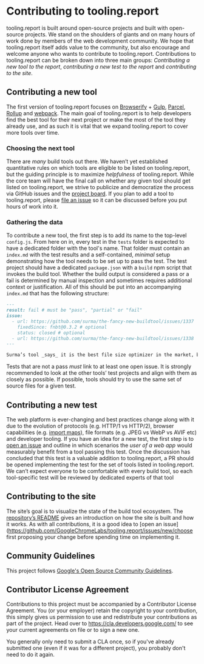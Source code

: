 # Contributing to tooling.report

tooling.report is built around open-source projects and built with open-source projects. We stand on the shoulders of giants and on many hours of work done by members of the web development community. We hope that tooling.report itself adds value to the community, but also encourage and welcome anyone who wants to contribute to tooling.report. Contributions to tooling.report can be broken down into three main groups: _Contributing a new tool to the report_, _contributing a new test to the report_ and _contributing to the site_.

## Contributing a new tool

The first version of tooling.report focuses on [Browserify](http://browserify.org/) + [Gulp](https://gulpjs.com/), [Parcel](https://parceljs.org/), [Rollup](https://rollupjs.org/) and [webpack](https://webpack.js.org/). The main goal of tooling.report is to help developers find the best tool for their next project or make the most of the tool they already use, and as such it is vital that we expand tooling.report to cover more tools over time.

### Choosing the next tool

There are _many_ build tools out there. We haven’t yet established quantitative rules on which tools are eligible to be listed on tooling.report, but the guiding principle is to maximize _helpfulness_ of tooling.report. While the core team will have the final call on whether any given tool should get listed on tooling.report, we strive to publicize and democratize the process via GitHub issues and the [project board](https://github.com/GoogleChromeLabs/tooling.report/projects/2). If you plan to add a tool to tooling.report, please [file an issue](https://github.com/GoogleChromeLabs/tooling.report/issues/new) so it can be discussed before you put hours of work into it.

### Gathering the data

To contribute a new tool, the first step is to add its name to the top-level `config.js`. From here on in, every test in the `tests` folder is expected to have a dedicated folder with the tool's name. That folder must contain an `index.md` with the test results and a self-contained, _minimal_ setup demonstrating how the tool needs to be set up to pass the test. The test project should have a dedicated `package.json` with a `build` npm script that invokes the build tool. Whether the build output is considered a pass or a fail is determined by manual inspection and sometimes requires additional context or justification. All of this should be put into an accompanying `index.md` that has the following structure:

```markdown
---
result: fail # must be "pass", "partial" or "fail"
issue:
  - url: https://github.com/surma/the-fancy-new-buildtool/issues/1337
    fixedSince: fnbt@0.3.2 # optional
    status: closed # optional
  - url: https://github.com/surma/the-fancy-new-buildtool/issues/1338
---

Surma’s tool _says_ it is the best file size optimizer in the market, but it appends a self-aggrandizing comment banner to every file that repeatedly links to various HTTP203 video episodes, unnecessarily inflating file size.
```

Tests that are not a pass _must_ link to at least one open issue. It is strongly recommended to look at the other tools’ test projects and align with them as closely as possible. If possible, tools should try to use the same set of source files for a given test.

## Contributing a new test

The web platform is ever-changing and best practices change along with it due to the evolution of protocols (e.g. HTTP/1 vs HTTP/2), browser capabilities (e.g. [import maps](https://www.youtube.com/watch?v=yOcgGSCrn-c)), file formats (e.g. JPEG vs WebP vs AVIF etc) and developer tooling. If you have an idea for a new test, the first step is to [open an issue](https://github.com/GoogleChromeLabs/tooling.report/issues/new/choose) and outline in which scenarios the _user of a web app_ would measurably benefit from a tool passing this test. Once the discussion has concluded that this test is a valuable addition to tooling.report, a PR should be opened implementing the test for the set of tools listed in tooling.report. We can’t expect everyone to be comfortable with every build tool, so each tool-specific test will be reviewed by dedicated experts of that tool

## Contributing to the site

The site’s goal is to visualize the state of the build tool ecosystem. The [repository’s README](https://github.com/GoogleChromeLabs/tooling.report#readme) gives an introduction on how the site is built and how it works. As with all contributions, it is a good idea to [open an issue](https://github.com/GoogleChromeLabs/tooling.report/issues/new/choose first proposing your change before spending time on implementing it.

## Community Guidelines

This project follows [Google's Open Source Community
Guidelines](https://opensource.google.com/conduct/).

## Contributor License Agreement

Contributions to this project must be accompanied by a Contributor License
Agreement. You (or your employer) retain the copyright to your contribution,
this simply gives us permission to use and redistribute your contributions as
part of the project. Head over to <https://cla.developers.google.com/> to see
your current agreements on file or to sign a new one.

You generally only need to submit a CLA once, so if you've already submitted one
(even if it was for a different project), you probably don't need to do it
again.
